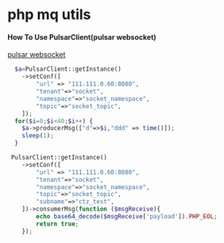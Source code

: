 # php mq utils
#### How To Use PulsarClient(pulsar websocket)
[pulsar websocket](https://pulsar.apache.org/docs/en/client-libraries-websocket/)
```php
  $a=PulsarClient::getInstance()
    ->setConf([
        "url" => "111.111.0.60:8080",
        "tenant"=>"socket",
        "namespace"=>"socket_namespace",
        "topic"=>"socket_topic",
    ]);
  for($i=0;$i<40;$i++) {
    $a->producerMsg(["d"=>$i,"ddd" => time()]);
    sleep(1);
  }

 PulsarClient::getInstance()
    ->setConf([
        "url" => "111.111.0.60:8080",
        "tenant"=>"socket",
        "namespace"=>"socket_namespace",
        "topic"=>"socket_topic",
        "subname"=>"ctz_test",
    ])->consumerMsg(function ($msgReceive){
        echo base64_decode($msgReceive['payload']).PHP_EOL;
        return true;
    });


```

